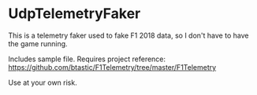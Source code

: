 # UdpTelemetryFaker

This is a telemetry faker used to fake F1 2018 data, so I don't have to have the game running.

Includes sample file. Requires project reference: https://github.com/btastic/F1Telemetry/tree/master/F1Telemetry

Use at your own risk.
